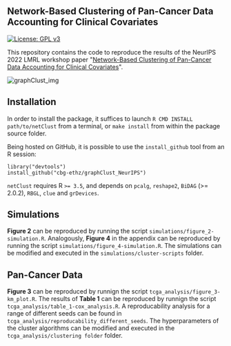 Network-Based Clustering of Pan-Cancer Data Accounting for Clinical Covariates
-----------

[![License: GPL v3](https://img.shields.io/badge/License-GPLv3-blue.svg)](https://www.gnu.org/licenses/gpl-3.0)

This repository contains the code to reproduce the results of the NeurIPS 2022 LMRL workshop paper "[Network-Based Clustering of Pan-Cancer Data Accounting for Clinical Covariates](https://openreview.net/pdf?id=mnvPgQTt2Xs)".

![graphClust_img](https://user-images.githubusercontent.com/38718986/204546786-16147408-ef55-460b-abb2-3ee872f65c3d.png)

Installation
-----------

In order to install the package, it suffices to launch
`
R CMD INSTALL path/to/netClust
`
from a terminal, or `make install` from within the package source folder.

Being hosted on GitHub, it is possible to use the `install_github`
tool from an R session:

```
library("devtools")
install_github("cbg-ethz/graphClust_NeurIPS")
```

`netClust` requires R `>= 3.5`, and depends on 
`pcalg`, `reshape2`, `BiDAG` (>= 2.0.2),
`RBGL`, `clue` and `grDevices`.

Simulations
-----------

**Figure 2** can be reproduced by running the script `simulations/figure_2-simulation.R`. Analogously, **Figure 4** in the appendix can be reproduced by running the script `simulations/figure_4-simulation.R`. The simulations can be modified and executed in the `simulations/cluster-scripts` folder.

Pan-Cancer Data
-----------

**Figure 3** can be reproduced by runnign the script `tcga_analysis/figure_3-km_plot.R`. The results of **Table 1** can be reproduced by runnign the script `tcga_analysis/table_1-cox_analysis.R`. A reproducability analysis for a range of different seeds can be found in `tcga_analysis/reproducability_different_seeds`. The hyperparameters of the cluster algorithms can be modified and executed in the `tcga_analysis/clustering folder` folder.
